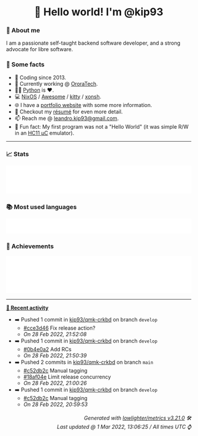 <!-- README template, populated using this action:
     https://github.com/kip93/kip93/blob/main/.github/workflows/readme.yml. -->

<h1 align="center">👋 Hello world! I'm @kip93</h1> <!-- LOGIN => username -->

### 👤 About me

I am a passionate self-taught backend software developer, and a strong advocate for libre software.


### 💬 Some facts

* 📅 Coding since 2013.
* 💼 Currently working @ [OroraTech](https://ororatech.com/).
* 👨‍💻 [Python](https://github.com/search?q=user%3Akip93&l=python) is ❤️. <!-- LOGIN => username -->
* 💻 [NixOS](https://github.com/NixOS/) /
     [Awesome](https://github.com/awesomeWM/) /
     [kitty](https://github.com/kovidgoyal/kitty/) /
     [xonsh](https://github.com/xonsh/).
* 🌐 I have a [portfolio website](https://kip93.net/) with some more information.
* 📝 Checkout my [résumé](https://kip93.net/resume/) for even more detail.
* 📫 Reach me @ [leandro.kip93@gmail.com](mailto:leandro.kip93@gmail.com).
* 🎲 Fun fact: My first program was not a "Hello World" (it was simple R/W in an [HC11 µC](https://en.wikipedia.org/wiki/68HC11) emulator).


-----------------------------------------------------------------------------------------------------------------------


### 📈 Stats

![](./stats.svg)


### 📚 Most used languages <!-- by percentage, in decreasing order -->

![](./languages.svg)


### 🏅 Achievements

![](./achievements.svg)


-----------------------------------------------------------------------------------------------------------------------


**[📰 Recent activity](https://github.com/kip93)**
* ➡️ Pushed 1 commit in [kip93/qmk-crkbd](https://github.com/kip93/qmk-crkbd) on branch `develop`
  * [#cce3d46](https://github.com/kip93/qmk-crkbd/commit/cce3d46) Fix release action?
  * *On 28 Feb 2022, 21:52:08*
* ➡️ Pushed 1 commit in [kip93/qmk-crkbd](https://github.com/kip93/qmk-crkbd) on branch `develop`
  * [#0b4e0a2](https://github.com/kip93/qmk-crkbd/commit/0b4e0a2) Add RCs
  * *On 28 Feb 2022, 21:50:39*
* ➡️ Pushed 2 commits in [kip93/qmk-crkbd](https://github.com/kip93/qmk-crkbd) on branch `main`
  * [#c52db2c](https://github.com/kip93/qmk-crkbd/commit/c52db2c) Manual tagging
  * [#18af04e](https://github.com/kip93/qmk-crkbd/commit/18af04e) Limit release concurrency
  * *On 28 Feb 2022, 21:00:26*
* ➡️ Pushed 1 commit in [kip93/qmk-crkbd](https://github.com/kip93/qmk-crkbd) on branch `develop`
  * [#c52db2c](https://github.com/kip93/qmk-crkbd/commit/c52db2c) Manual tagging
  * *On 28 Feb 2022, 20:59:53*
 <!-- Last activity -->


<h6 align="right"><em>
    Generated with <a href="https://github.com/lowlighter/metrics/tree/latest/">lowlighter/metrics v3.21.0</a> 🛠️<br> <!-- VERSION => MAJOR.minor.patch -->
    Last updated @ 1 Mar 2022, 13:06:25 / All times UTC ⌚ <!-- meta.generated => DD/MM/YYYY, hh:mm -->
</em></h6>
